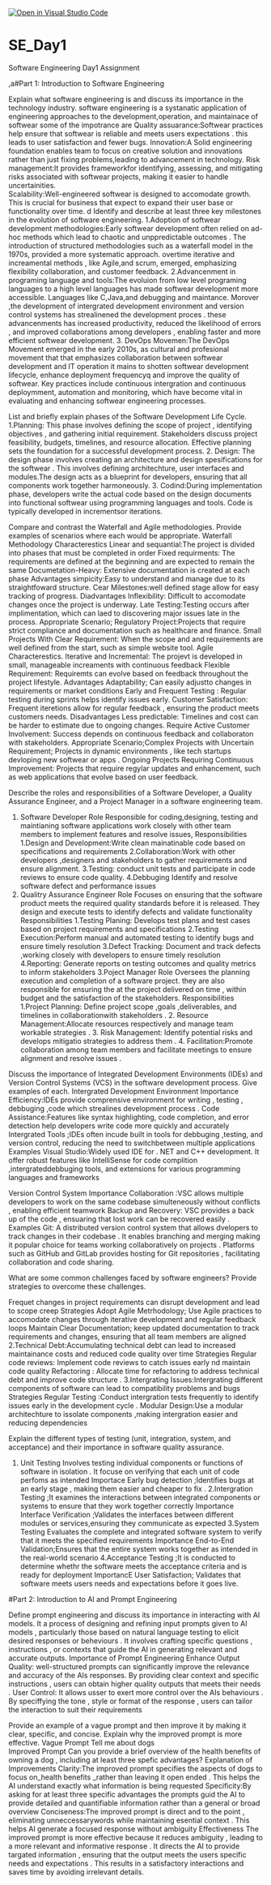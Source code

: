 [![Open in Visual Studio Code](https://classroom.github.com/assets/open-in-vscode-2e0aaae1b6195c2367325f4f02e2d04e9abb55f0b24a779b69b11b9e10269abc.svg)](https://classroom.github.com/online_ide?assignment_repo_id=18390621&assignment_repo_type=AssignmentRepo)
# SE_Day1
Software Engineering Day1 Assignment

,a#Part 1: Introduction to Software Engineering

Explain what software engineering is and discuss its importance in the technology industry.
software engineering is a systanatic application of engineering approaches to the development,operation,
and maintainace of softwear
some of the impotrance are
Quality assuarance:Softwear practices help ensure that softwear is reliable and meets users expectations . this leads to user satisfaction and fewer bugs.
Innovation:A Solid engineering foundation enables team to focus on creative solution and innovations rather than just fixing problems,leading to advancement in technology.
Risk management:It provides frameworkfor identifying, assessing, and mitigating risks associated with softwear projects, making it easier to handle uncertainities.\
Scalability:Well-engineered softwear is designed to accomodate growth. This is crucial for business that expect to expand their user base or functionality over time.
d
Identify and describe at least three key milestones in the evolution of software engineering.
1.Adoption of softwear development methodologies:Early softwear development often relied on ad-hoc methods which lead to chaotic and unppredictable outcomes . The introduction of structured methodologies such as a waterfall model in the 1970s, provided a more systematic approach. overtime iterative and increamental methods , like Agile,and scrum, emerged, emphasizing flexibility collaboration, and customer feedback.
2.Advancenment in programing language and tools:The evoluion from low level programing languages to a high level languages has made softwear development more accessible. Languages like C,Java,and debugging and maintance. Morover ,the development of intergrated development environment and version control systems has strealinened the development proces . these advancenments has increased productivity, reduced the likelihood of errors , and improved collaborations among developers , enabling faster and more efficient softwear development.
3. DevOps Movemen:The DevOps Movement emerged in the early 2010s, as cultural and profesional movement that that emphasizes collaboration between softwear development and IT operation  it mains to shotten softwear development lifecycle, enhance deployment frequencyq and improve the quality of softwear. Key practices include continuous intergration and continuous deploymment, automation and monitoring, which have become vital in evaluating and enhancing softwear engineering processes.

List and briefly explain  phases of the Software Development Life Cycle.
 1.Planning: This phase involves defining the scope of project , identifying objectives , and gathering initial requirement. Stakeholders discuss project feasibility, budgets, timelines, and resource allocation. Effective planning sets the foundation for a successful development process.
 2. Design: The design phase involves creating an architecture and design spesifications for the softwear . This involves defining architechture, user interfaces and modules.The design acts as a blueprint for developers, ensuring that all components work together harmoneously.
 3. Codind:During implementation phase, developers write the actual code based on the design documents into functional softwear using programming languages and tools. Code is typically developed in incrementsor iterations. 
 
Compare and contrast the Waterfall and Agile methodologies. Provide examples of scenarios where each would be appropriate.
Waterfall Methodology
 Characterestics
Linear and sequantial:The project is divided into phases that must be completed in order
Fixed requirments: The requirements are defined at the beginning and are expected to remain the same
Documetation-Heavy: Extensive documentation is created at each phase 
Advantages
simpicity:Easy to understand and manage due to its straightfoward structure.
Cear Milestones:well defined stage allow for easy tracking of progress.
Diadvantages
Inflexibility: Difficult to accomodate changes once the project is underway.
Late Testing:Testing occurs after implimentation, which can laed to discovering major issues late in the process.
Appropriate Scenario;
Regulatory Project:Projects that require strict compliance and  documentation such as healthcare and finance.
Small Projects With Clear Requirement: When the scope and and requirements are well defined from the start, such as simple website tool. 
Agile
Characterestics.
Iterative and Incremental: The projevt is  developed in small, manageable increaments with continuous feedback
Flexible Requirement: Requiremts can evolve based on feedback throughout the project lifestyle.
Advantages 
Adaptability; Can easily adjustto changes in requirements or market conditions 
Early and Frequent Testing : Regular testing during sprints helps identify issues early.
Customer Satisfaction: Frequent iteretions allow for regular feedback , ensuring the product meets customers needs.
Disadvantages
Less predictable: Timelines and cost can be harder to estimate due to ongoing changes.
Require Active Customer Involvement: Success depends on continuous feedback and collaboraton  with stakeholders.
Appropriate Scenario;Complex Projects with Uncertain Requirement; Projects in dynamic environments , like tech startups devloping new softwear or apps .
Ongoing Projects Requiring Continuous Improvement: Projects that require regylar updates and enhancement, such as web applications that evolve based on user feedback.

Describe the roles and responsibilities of a Software Developer, a Quality Assurance Engineer, and a Project Manager in a software engineering team.
1. Software Developer
   Role
   Responsible for coding,designing, testing and maintianing software applications
   work closely with other team members to implement features and resolve issues,
   Responsibilities
   1.Design and Development:Write clean mainatinable code based on specifications and requirements
   2.Collaboration:Work with other developers ,designers and stakeholders to gather requirements and ensure alignment.
   3.Testing: conduct unit tests and participate in code reviews  to ensure code quality.
   4.Debbuging Identify and resolve software defect and performance issues
2. Qualitry Assurance Engineer
   Role
   Focuses on ensuring that the software product meets the required quality standards before it is released. They design and execute tests to identify defects and validate functionality
   Responsibilities
   1.Testing Planing: Develops test plans and test cases based on project requirements and specifications
   2.Testing Execution:Perform manual and automated testing to identify bugs and ensure timely resolution
   3.Defect Tracking: Document and track defects ,working closely with developers to ensure timely resolution
   4.Reporting: Generate reports on testing outcomes and quality metrics to inform stakeholders
 3.Poject Manager
   Role
   Oversees the planning execution and completion of a software project. they are also responsible for ensuring the at the project delivered on time , within budget and the satisfaction of the stakeholders.
   Responsibilities
    1.Project Planning: Define project scope ,goals ,deliverables, and timelines in collaborationwith stakeholders .
   2. Resource Management:Allocate resources respectively and manage team workable strategies .
   3. Risk Management: Identify potential risks  and develops mitigatio strategies to address them .
   4. Facilitation:Promote collaboration among team members and facilitate meetings to ensure alignment and resolve issues .
   
     
   

Discuss the importance of Integrated Development Environments (IDEs) and Version Control Systems (VCS) in the software development process. Give examples of each.
Intergrated Development Environment
Importance 
Efficiency:IDEs provide comprensive environment for writing , testing , debbuging ,code which strealines development process .
Code Assistance:Features like syntax highlighting, code completion, and error detection help developers write code more quickly and accurately
Intergrated Tools ;IDEs often incude built in tools for debbuging ,testing, and version control, reducing the need to switchbetween multiple applications 
Examples
Visual Studio:Widely used IDE for . NET and C++ development. It offer robust features like IntelliSense for code complition ,intergrateddebbuging tools, and extensions for various programming languages and frameworks 

Version Control System
Importance
Collaboration :VSC allows multiple developers to work on the same codebase simulteneously without conflicts , enabling efficient teamwork
Backup and Recovery: VSC provides a back up of the code , ensuaring that lost work can be recovered easily .
Examples 
Git: A distributed version control system that allows dvelopers to track changes in their codebase . It enables branching and merging making it popular choice for teams working collaboratively on projects . Platforms such as GitHub and GitLab provides hosting for Git repositories , facilitating collaboration and code sharing.

What are some common challenges faced by software engineers? Provide strategies to overcome these challenges.

Frequet changes in project requirements can disrupt development and lead to scope creep
Strategies
Adopt Agile Metrhodology; Use Agile practices to accomodate changes through iterative development and regular feedback loops
Maintain Clear Documentation; keep updated documentation to track requirements and changes, ensuring that all team members are aligned
2.Technical Debt:Accumulating technical debt can lead to increased maintainance  costs and reduced code quality over time
Strategies
Regular code reviews: Implement code reviews to catch issues  early nd maintain code quality 
Refactoring : Allocate time for refactoring to address technical debt and improve code structure .
3.Intergrating Issues:Intergrating different components of software can lead to compatibility problems and bugs 
Strategies 
Regular Testing :Conduct intergration tests frequently to identify issues early in the development cycle .
Modular Design:Use a modular architechture to issolate components ,making intergration easier and reducing dependencies 

Explain the different types of testing (unit, integration, system, and acceptance) and their importance in software quality assurance.
1. Unit Testing
Involves testing individual components or functions of software in isolation . It focuse on verifying that each unit of code perfoms as intended
Importace
Early bug detection ;Identifies bugs at an early stage , making them easier and cheaper to fix .
2.Intergration Testing ;It examines the interactions  between integrated components or systems to ensure that they work together correctly
Importance
Interface Verification ;Validates the interfaces  between different modules or services,ensuring they communicate as expected
3.System Testing
Evaluates the complete and integrated software system to verify that it meets the specified requirements
Importance
End-to-End Validation;Ensures that the entire system works together as intended in the real-world scenario
4.Acceptance Testing ;It is conducted to determine whethr the software meets the acceptance criteria and is ready for deployment
ImportancE
User Satisfaction; Validates that software meets users needs and expectations before it goes live.  
  

#Part 2: Introduction to AI and Prompt Engineering


Define prompt engineering and discuss its importance in interacting with AI models.
It a process of designing and refining input prompts given to AI models , particularly those based on natural language testing to elicit desired  responses or beheviours . It involves crafting specific questions , instructions , or contexts that guide the AI in generating relevant and accurate outputs.
Importance of Prompt Engineering 
Enhance Output Quality: well-structured prompts can significantly improve the relevance and accuracy of the AIs responses. By providing clear context  and specific instructions , users can obtain higher quality outputs that meets their needs . 
User Control: It allows usser to exert  more control over the AIs behaviours . By speciffying the tone , style or format of the response , users can tailor the interaction to suit their requirements 


Provide an example of a vague prompt and then improve it by making it clear, specific, and concise. Explain why the improved prompt is more effective.
Vague Prompt 
Tell me about dogs  
Improved Prompt
Can you provide a brief overview of the health  benefits of owning a dog , including at least three spefic advantages?
Explanation of Improvements
Clarity:The improved prompt specifies the aspects of dogs to focus on_health benefits _rather than leaving it open ended . This helps the AI understand exactly what information is being requested
Specificity:By asking for at least three specific advantages  the prompts guid the AI to provide detailed and quantifiable information rather than a general or broad overview 
Conciseness:The improved prompt is direct and to the point , eliminating unneccessarywords while maintaining esential context . This helps AI generate a focused response without ambiguity 
Effectiveness
The improved prompt is more effective because it reduces ambiguity , leading to a more relevant and informative response . It directs the AI to provide targated information , ensuring that the output meets the users specific needs and expectations . This results in a satisfactory interactions and saves time by avoiding irrelevant details.
